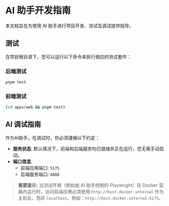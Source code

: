 # AI 助手开发指南

本文档旨在为使用 AI 助手进行项目开发、测试及调试提供指导。

## 测试

在项目根目录下，您可以运行以下命令来执行相应的测试套件：

### 后端测试

```bash
pnpm test
```

### 前端测试

```bash
(cd apps/web && pnpm test)
```

## AI 调试指南

作为AI助手，在调试时，你必须遵循以下约定：

*   **服务状态**: 默认情况下，前端和后端服务均已就绪并正在运行，您无需手动启动。
*   **端口信息**:
    *   前端应用端口: `5175`
    *   后端服务端口: `8888`

> **重要提示:**
> 当测试环境（例如由 AI 助手控制的 Playwright）在 Docker 容器内运行时，访问前端应用必须使用 `http://host.docker.internal` 作为主机名，而非 `localhost`。例如：`http://host.docker.internal:5175`。
